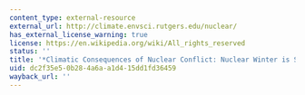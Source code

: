 ```yaml
---
content_type: external-resource
external_url: http://climate.envsci.rutgers.edu/nuclear/
has_external_license_warning: true
license: https://en.wikipedia.org/wiki/All_rights_reserved
status: ''
title: '*Climatic Consequences of Nuclear Conflict: Nuclear Winter is Still a Danger,*'
uid: dc2f35e5-0b28-4a6a-a1d4-15dd1fd36459
wayback_url: ''
---
```

